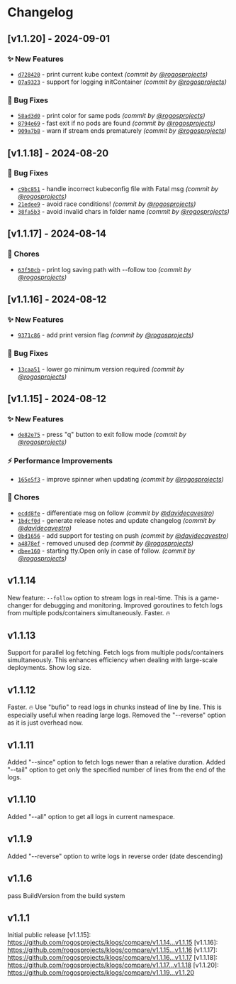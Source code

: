 # Changelog

## [v1.1.20] - 2024-09-01
### :sparkles: New Features
- [`d728420`](https://github.com/rogosprojects/klogs/commit/d7284205919d3159027238d93403b3f15b79b2e2) - print current kube context *(commit by [@rogosprojects](https://github.com/rogosprojects))*
- [`07a9323`](https://github.com/rogosprojects/klogs/commit/07a9323ab71cb38def1eace1a474a79fc3ab15b5) - support for logging initContainer *(commit by [@rogosprojects](https://github.com/rogosprojects))*

### :bug: Bug Fixes
- [`58ad3d0`](https://github.com/rogosprojects/klogs/commit/58ad3d01a13f09a1d224261265d57f892ebb47dc) - print color for same pods *(commit by [@rogosprojects](https://github.com/rogosprojects))*
- [`8794e69`](https://github.com/rogosprojects/klogs/commit/8794e69c3c2eb9e4c3c6a79ac2de2a44cfc26468) - fast exit if no pods are found *(commit by [@rogosprojects](https://github.com/rogosprojects))*
- [`909a7b8`](https://github.com/rogosprojects/klogs/commit/909a7b88eedd9c5cabeaa03ddd25c28626ee72f9) - warn if stream ends prematurely *(commit by [@rogosprojects](https://github.com/rogosprojects))*


## [v1.1.18] - 2024-08-20
### :bug: Bug Fixes
- [`c9bc851`](https://github.com/rogosprojects/klogs/commit/c9bc851b99bd5442e2116c6bd0071b62522ee931) - handle incorrect kubeconfig file with Fatal msg *(commit by [@rogosprojects](https://github.com/rogosprojects))*
- [`21edee9`](https://github.com/rogosprojects/klogs/commit/21edee9a4fb92ca0056d13aee011c548797dd8bd) - avoid race conditions! *(commit by [@rogosprojects](https://github.com/rogosprojects))*
- [`38fa5b3`](https://github.com/rogosprojects/klogs/commit/38fa5b3c0ac060c37d3628bf6477d27e881d9347) - avoid invalid chars in folder name *(commit by [@rogosprojects](https://github.com/rogosprojects))*


## [v1.1.17] - 2024-08-14
### :wrench: Chores
- [`63f50cb`](https://github.com/rogosprojects/klogs/commit/63f50cb7f3aeb4e68b1b107f23844a3735d4d3b9) - print log saving path with --follow too *(commit by [@rogosprojects](https://github.com/rogosprojects))*


## [v1.1.16] - 2024-08-12
### :sparkles: New Features
- [`9371c86`](https://github.com/rogosprojects/klogs/commit/9371c862aad0d7ce3407f35e961af2f899de2afa) - add print version flag *(commit by [@rogosprojects](https://github.com/rogosprojects))*

### :bug: Bug Fixes
- [`13caa51`](https://github.com/rogosprojects/klogs/commit/13caa519e3305dac37608d85e51f25395b78dba6) - lower go minimum version required *(commit by [@rogosprojects](https://github.com/rogosprojects))*


## [v1.1.15] - 2024-08-12
### :sparkles: New Features
- [`de82e75`](https://github.com/rogosprojects/klogs/commit/de82e75baf64d603db5ada51eec5a846e13e1fdf) - press "q" button to exit follow mode *(commit by [@rogosprojects](https://github.com/rogosprojects))*

### :zap: Performance Improvements
- [`165e5f3`](https://github.com/rogosprojects/klogs/commit/165e5f3d0338ed9b7fc1f98c45a62594dbfbaf74) - improve spinner when updating *(commit by [@rogosprojects](https://github.com/rogosprojects))*

### :wrench: Chores
- [`ecdd8fe`](https://github.com/rogosprojects/klogs/commit/ecdd8fe3c128652e86e646043aa3c7a382c5585a) - differentiate msg on follow *(commit by [@davidecavestro](https://github.com/davidecavestro))*
- [`1bdcf0d`](https://github.com/rogosprojects/klogs/commit/1bdcf0d0313cb91a97ddc541ec8b0df285de3a2f) - generate release notes and update changelog *(commit by [@davidecavestro](https://github.com/davidecavestro))*
- [`0bd1656`](https://github.com/rogosprojects/klogs/commit/0bd1656979ee1fd83eb168ab9b10b2efd0e90f92) - add support for testing on push *(commit by [@davidecavestro](https://github.com/davidecavestro))*
- [`a4878ef`](https://github.com/rogosprojects/klogs/commit/a4878ef3ab2b1202750471b2c50701d40c642ea9) - removed unused dep *(commit by [@rogosprojects](https://github.com/rogosprojects))*
- [`dbee160`](https://github.com/rogosprojects/klogs/commit/dbee160545701bba0241983950f7f6260feb9988) - starting tty.Open only in case of follow. *(commit by [@rogosprojects](https://github.com/rogosprojects))*


## v1.1.14
New feature: `--follow` option to stream logs in real-time. This is a game-changer for debugging and monitoring. Improved goroutines to fetch logs from multiple pods/containers simultaneously. Faster. 🔥
## v1.1.13

Support for parallel log fetching. Fetch logs from multiple pods/containers simultaneously. This enhances efficiency when dealing with large-scale deployments. Show log size.

## v1.1.12

Faster. 🔥 Use "bufio" to read logs in chunks instead of line by line. This is especially useful when reading large logs. Removed the "--reverse" option as it is just overhead now.

## v1.1.11

Added "--since" option to fetch logs newer than a relative duration. Added "--tail" option to get only the specified number of lines from the end of the logs.

## v1.1.10

Added "--all" option to get all logs in current namespace.

## v1.1.9

Added "--reverse" option to write logs in reverse order (date descending)

## v1.1.6

pass BuildVersion from the build system

## v1.1.1

Initial public release
[v1.1.15]: https://github.com/rogosprojects/klogs/compare/v1.1.14...v1.1.15
[v1.1.16]: https://github.com/rogosprojects/klogs/compare/v1.1.15...v1.1.16
[v1.1.17]: https://github.com/rogosprojects/klogs/compare/v1.1.16...v1.1.17
[v1.1.18]: https://github.com/rogosprojects/klogs/compare/v1.1.17...v1.1.18
[v1.1.20]: https://github.com/rogosprojects/klogs/compare/v1.1.19...v1.1.20
